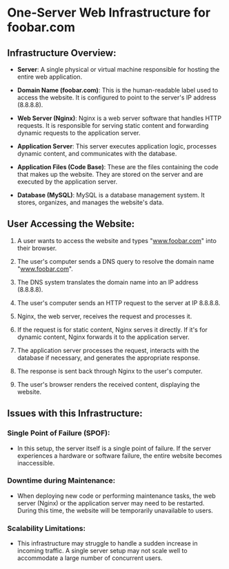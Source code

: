 # One-Server Web Infrastructure for foobar.com

## Infrastructure Overview:

- **Server**: A single physical or virtual machine responsible for hosting the entire web application.

- **Domain Name (foobar.com)**: This is the human-readable label used to access the website. It is configured to point to the server's IP address (8.8.8.8).

- **Web Server (Nginx)**: Nginx is a web server software that handles HTTP requests. It is responsible for serving static content and forwarding dynamic requests to the application server.

- **Application Server**: This server executes application logic, processes dynamic content, and communicates with the database.

- **Application Files (Code Base)**: These are the files containing the code that makes up the website. They are stored on the server and are executed by the application server.

- **Database (MySQL)**: MySQL is a database management system. It stores, organizes, and manages the website's data.

## User Accessing the Website:

1. A user wants to access the website and types "www.foobar.com" into their browser.

2. The user's computer sends a DNS query to resolve the domain name "www.foobar.com".

3. The DNS system translates the domain name into an IP address (8.8.8.8).

4. The user's computer sends an HTTP request to the server at IP 8.8.8.8.

5. Nginx, the web server, receives the request and processes it.

6. If the request is for static content, Nginx serves it directly. If it's for dynamic content, Nginx forwards it to the application server.

7. The application server processes the request, interacts with the database if necessary, and generates the appropriate response.

8. The response is sent back through Nginx to the user's computer.

9. The user's browser renders the received content, displaying the website.

## Issues with this Infrastructure:

### Single Point of Failure (SPOF):

- In this setup, the server itself is a single point of failure. If the server experiences a hardware or software failure, the entire website becomes inaccessible.

### Downtime during Maintenance:

- When deploying new code or performing maintenance tasks, the web server (Nginx) or the application server may need to be restarted. During this time, the website will be temporarily unavailable to users.

### Scalability Limitations:

- This infrastructure may struggle to handle a sudden increase in incoming traffic. A single server setup may not scale well to accommodate a large number of concurrent users.


